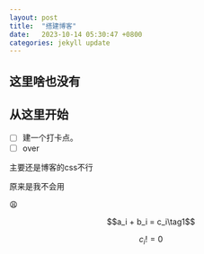 ```yaml
---
layout: post
title:  "搭建博客"
date:   2023-10-14 05:30:47 +0800
categories: jekyll update
---
```


## 这里啥也没有

## 从这里开始

- [ ] 建一个打卡点。
- [ ] over

主要还是博客的css不行

原来是我不会用

:weary:

$$a_i + b_i = c_i\tag1$$

$$c_i!=0\tag{1,1,1}$$
